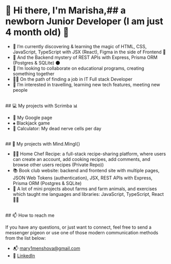 # 👋 Hi there, I'm Marisha,## a newborn Junior Developer (I am just 4 month old) 🐣
   
- 🌱 I’m currently discovering & learning the magic of HTML, CSS, JavaScript, TypeScript with JSX (React), Figma in the side of Frontend 🔮
- 🦇 And the Backend mystery of REST APIs with Express, Prisma ORM (Postgres & SQLite) 🌑
- 💞️ I’m looking to collaborate on educational programs, creating something together
- 👩‍💻 On the path of finding a job in IT Full stack Developer
- 👀 I’m interested in travelling, learning new tech features, meeting new people
<br />
## 💻 My projects with Scrimba 📊
  
- 🎇 My Google page
- ♠️ Blackjack game
- 🌈 Calculator: My dead nerve cells per day
<br />
## 🧟 My projects with Mind.Mingl{}
  
- 👩‍🍳 Home Chef Recipe: a full-stack recipe-sharing platform, where users can create an account, add cooking recipes, add comments, and browse other users recipes (Private Repo))
- 📚 Book club website: backend and frontend site with multiple pages, JSON Web Tokens (authentication), JSX, REST APIs with Express, Prisma ORM (Postgres & SQLite) 
- 🚜 A lot of mini projects about farms and farm animals, and exercises which taught me languages and libraries: JavaScript, TypeScript, React 🐄🌾
<br />
 ## 📫 How to reach me
  
If you have any questions, or just want to connect, feel free to send a messenger pigeon or use one of those modern communication methods from the list below:
- 📬 mary1menshova@gmail.com
- 📎 [LinkedIn](https://www.linkedin.com/in/marisha-menshova-0ab757157/)

<!---
MarishaMenshovaIT/MarishaMenshovaIT is a ✨ special ✨ repository because its `README.md` (this file) appears on your GitHub profile.
You can click the Preview link to take a look at your changes.
--->
